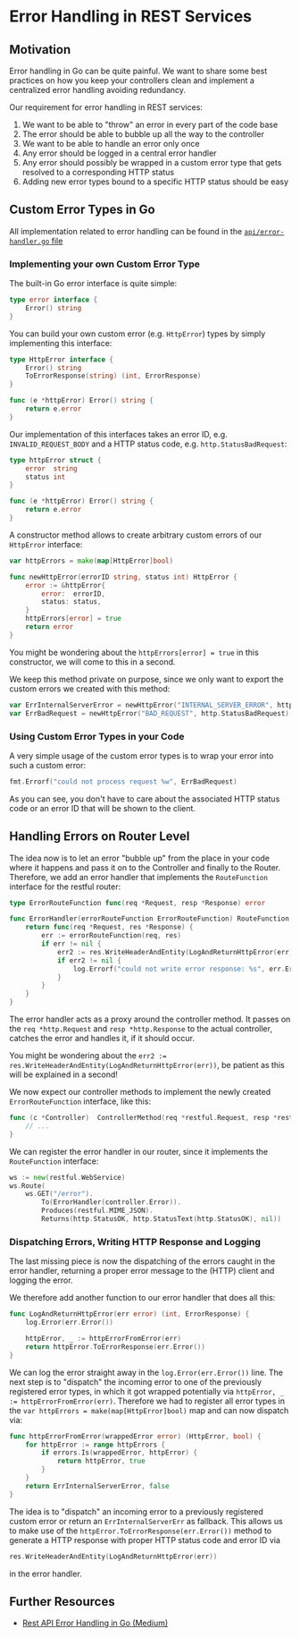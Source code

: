 # Error Handling in REST Services

## Motivation

Error handling in Go can be quite painful. We want to share some best practices on how you keep your controllers clean and implement a centralized error handling avoiding redundancy.

Our requirement for error handling in REST services:

1. We want to be able to "throw" an error in every part of the code base
1. The error should be able to bubble up all the way to the controller
1. We want to be able to handle an error only once
1. Any error should be logged in a central error handler
1. Any error should possibly be wrapped in a custom error type that gets resolved to a corresponding HTTP status
1. Adding new error types bound to a specific HTTP status should be easy

## Custom Error Types in Go

All implementation related to error handling can be found in the [`api/error-handler.go` file](../api/error-handler.go)

### Implementing your own Custom Error Type

The built-in Go error interface is quite simple:

```Go
type error interface {
    Error() string
}
```

You can build your own custom error (e.g. `HttpError`) types by simply implementing this interface:

```Go
type HttpError interface {
	Error() string
	ToErrorResponse(string) (int, ErrorResponse)
}

func (e *httpError) Error() string {
    return e.error
}
```

Our implementation of this interfaces takes an error ID, e.g. `INVALID_REQUEST_BODY` and a HTTP status code, e.g. `http.StatusBadRequest`:

```Go
type httpError struct {
	error  string
	status int
}

func (e *httpError) Error() string {
    return e.error
}
```

A constructor method allows to create arbitrary custom errors of our `HttpError` interface:

```Go
var httpErrors = make(map[HttpError]bool)

func newHttpError(errorID string, status int) HttpError {
	error := &httpError{
		error:  errorID,
		status: status,
	}
	httpErrors[error] = true
	return error
}
```

You might be wondering about the `httpErrors[error] = true` in this constructor, we will come to this in a second.

We keep this method private on purpose, since we only want to export the custom errors we created with this method:

```Go
var ErrInternalServerError = newHttpError("INTERNAL_SERVER_ERROR", http.StatusInternalServerError)
var ErrBadRequest = newHttpError("BAD_REQUEST", http.StatusBadRequest)
```

### Using Custom Error Types in your Code

A very simple usage of the custom error types is to wrap your error into such a custom error:

```Go
fmt.Errorf("could not process request %w", ErrBadRequest)
```

As you can see, you don't have to care about the associated HTTP status code or an error ID that will be shown to the client.

## Handling Errors on Router Level

The idea now is to let an error "bubble up" from the place in your code where it happens and pass it on to the Controller and finally to the Router. Therefore, we add an error handler that implements the `RouteFunction` interface for the restful router:

```Go
type ErrorRouteFunction func(req *Request, resp *Response) error

func ErrorHandler(errorRouteFunction ErrorRouteFunction) RouteFunction {
    return func(req *Request, res *Response) {
        err := errorRouteFunction(req, res)
        if err != nil {
            err2 := res.WriteHeaderAndEntity(LogAndReturnHttpError(err))
            if err2 != nil {
                log.Errorf("could not write error response: %s", err.Error())
            }
        }
    }
}
```

The error handler acts as a proxy around the controller method. It passes on the `req *http.Request` and `resp *http.Response` to the actual controller, catches the error and handles it, if it should occur.

You might be wondering about the `err2 := res.WriteHeaderAndEntity(LogAndReturnHttpError(err))`, be patient as this will be explained in a second!

We now expect our controller methods to implement the newly created `ErrorRouteFunction` interface, like this:

```Go
func (c *Controller)  ControllerMethod(req *restful.Request, resp *restful.Response) error {
	// ...
}
```

We can register the error handler in our router, since it implements the `RouteFunction` interface:

```Go
ws := new(restful.WebService)
ws.Route(
    ws.GET("/error").
        To(ErrorHandler(controller.Error)).
        Produces(restful.MIME_JSON).
        Returns(http.StatusOK, http.StatusText(http.StatusOK), nil))
```

### Dispatching Errors, Writing HTTP Response and Logging

The last missing piece is now the dispatching of the errors caught in the error handler, returning a proper error message to the (HTTP) client and logging the error.

We therefore add another function to our error handler that does all this:

```Go
func LogAndReturnHttpError(err error) (int, ErrorResponse) {
	log.Error(err.Error())

	httpError, _ := httpErrorFromError(err)
	return httpError.ToErrorResponse(err.Error())
}
```

We can log the error straight away in the `log.Error(err.Error())` line. The next step is to "dispatch" the incoming error to one of the previously registered error types, in which it got wrapped potentially via `httpError, _ := httpErrorFromError(err)`. Therefore we had to register all error types in the `var httpErrors = make(map[HttpError]bool)` map and can now dispatch via:

```Go
func httpErrorFromError(wrappedError error) (HttpError, bool) {
	for httpError := range httpErrors {
		if errors.Is(wrappedError, httpError) {
			return httpError, true
		}
	}
	return ErrInternalServerError, false
}
```

The idea is to "dispatch" an incoming error to a previously registered custom error or return an `ErrInternalServerErr` as fallback. This allows us to make use of the `httpError.ToErrorResponse(err.Error())` method to generate a HTTP response with proper HTTP status code and error ID via

```Go
res.WriteHeaderAndEntity(LogAndReturnHttpError(err))
```

in the error handler.

## Further Resources

* [Rest API Error Handling in Go (Medium)](https://medium.com/@ozdemir.zynl/rest-api-error-handling-in-go-behavioral-type-assertion-509d93636afd)
